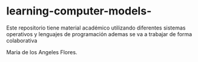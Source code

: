 # learning-computer-models-
Este repositorio tiene material académico utilizando diferentes sistemas operativos y lenguajes de programación 
ademas se va a trabajar de forma colaborativa 

Maria de los Angeles Flores. 
